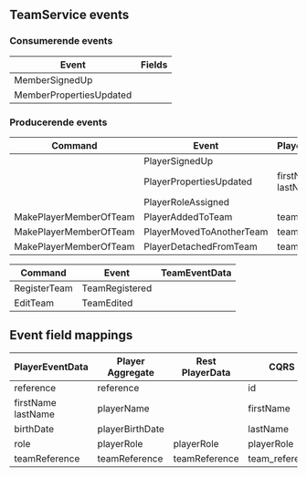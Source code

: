 ## TeamService events

### Consumerende events

| Event | Fields |
|-------|-------------|
| MemberSignedUp | 
| MemberPropertiesUpdated |

### Producerende events
| Command | Event | PlayerEventData | API |
|---------|-------|--------|-----|
| | PlayerSignedUp |
| | PlayerPropertiesUpdated | firstName, lastName |
| | PlayerRoleAssigned |  |
| MakePlayerMemberOfTeam |PlayerAddedToTeam | teamReference
| MakePlayerMemberOfTeam | PlayerMovedToAnotherTeam | teamReference
| MakePlayerMemberOfTeam | PlayerDetachedFromTeam | teamReference

| Command | Event | TeamEventData |
| ------- | ----- | ------------- |
| RegisterTeam | TeamRegistered |
| EditTeam | TeamEdited |

## Event field mappings

| PlayerEventData | Player<br>Aggregate | Rest<br>PlayerData | CQRS |
|--------------| -------- | ----- | ----- |
| reference | reference | | id |
| firstName<br>lastName| playerName | | firstName |
| birthDate | playerBirthDate | | lastName |
| role | playerRole | playerRole | playerRole | 
| teamReference | teamReference | teamReference | team_reference


